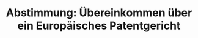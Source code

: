 ---
abstimmung:
  abstimmung: 3
  bundestagssitzung: 195
  datum: 26. November 2020
  legislaturperiode: 19
categories:
- Todo
data:
- title: Abstimmungsergebnis 20201126_3-data.pdf
  url: /res/2021-btw/abstimmungsergebnisse/20201126_3-data.pdf
- title: Abstimmungsergebnis 20201126_3_xls-data.xlsx
  url: /res/2021-btw/abstimmungsergebnisse/20201126_3_xls-data.xlsx
- title: Abstimmungsergebnis 20201126_3_xls-data.csv
  url: /res/2021-btw/abstimmungsergebnisse/csv/20201126_3_xls-data.csv
ergebnis:
  AfD:
    enthaltung: 2
    gesamt: 89
    ja: 1
    nein: 72
    nichtabgegeben: 14
    ungueltig: 0
  Bündnis 90/Die Grünen:
    enthaltung: 0
    gesamt: 67
    ja: 63
    nein: 0
    nichtabgegeben: 4
    ungueltig: 0
  Die Linke:
    enthaltung: 0
    gesamt: 69
    ja: 56
    nein: 0
    nichtabgegeben: 13
    ungueltig: 0
  FDP:
    enthaltung: 0
    gesamt: 80
    ja: 77
    nein: 0
    nichtabgegeben: 3
    ungueltig: 0
  cdu/csu:
    enthaltung: 0
    gesamt: 246
    ja: 234
    nein: 0
    nichtabgegeben: 12
    ungueltig: 0
  file: 20201126_3_xls-data.xlsx
  fraktionslos:
    enthaltung: 1
    gesamt: 6
    ja: 1
    nein: 0
    nichtabgegeben: 4
    ungueltig: 0
  spd:
    enthaltung: 0
    gesamt: 152
    ja: 138
    nein: 0
    nichtabgegeben: 14
    ungueltig: 0
layout: abstimmung
links:
- title: Link zu bundestag.de
  url: https://www.bundestag.de/parlament/plenum/abstimmung/abstimmung?id=702
preview: 'Deutscher Bundestag


  195. Sitzung des Deutschen Bundestages

  am Donnerstag, 26. November 2020


  Endgültiges Ergebnis der Namentlichen Abstimmung Nr. 3


  Gesetzentwurf der Bundesregierung

  Entwurf eines Gesetzes zu dem Übereinkommen vom 19. Februar 2013 über ein

  Einheitliches Patentgericht

  Drs. 19/22847 und 19/24742'
tags:
- Todo
title: 'Abstimmung: Übereinkommen über ein Europäisches Patentgericht'
---